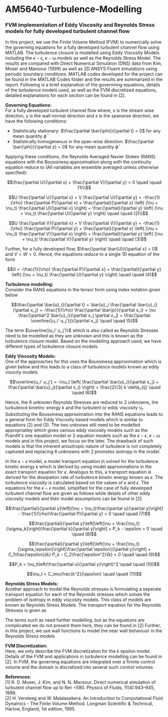 # AM5640-Turbulence-Modelling
### FVM implementation of Eddy Viscosity and Reynolds Stress models for fully developed turbulent channel flow

In this project, we use the Finite Volume Method (FVM) to numerically solve the governing equations for a fully developed turbulent channel flow using MATLAB. The turbulence closure is modelled using Eddy Viscosity Models including the $\kappa-\epsilon$, $\kappa-\omega$ models as well as the Reynolds Stress Model. The results are compared with Direct Numerical Simulaton (DNS) data from Kim, Moser and Mansour (1999) as well as 2D ANSYS Fluent simulations using periodic boundary conditions. MATLAB codes developed for the project can be found in the MATLAB Codes folder and the results are summarized in the report. Following is a brief explanation of the governinng equations, details of the turbulence models used, as well as the FVM discretized equations, detailed explanations for each section can be found in [2].  

**Governing Equations:**  
For a fully developed turbulent channel flow where, x is the stream wise direction, y is the wall normal direction and z is the spanwise direction, we have the following conditions:
* Statistically stationary: $\frac{\partial \bar{\phi}}{\partial t} = 0$ for any mean quantity $\bar{\phi}$
* Statistically homogeneous in the span-wise direction: $\frac{\partial \bar{\phi}}{\partial z} = 0$ for any mean quantity $\bar{\phi}$

Applying these conditions, the Reynolds Averaged Navier Stokes (RANS) equations with the Boussinesq approximation along with the continuity equation reduce to (All variables are ensemble averaged unless otherwise specified):  
```math
\frac{\partial U}{\partial x} + \frac{\partial V}{\partial y} = 0 \quad \quad (1)\\
```

```math
U \frac{\partial U}{\partial x} + V \frac{\partial U}{\partial y} = -\frac{1}{\rho} \frac{\partial P}{\partial x} 
+ \frac{\partial}{\partial x} \left( (\nu + \nu_t) \frac{\partial U}{\partial x} \right) 
+ \frac{\partial}{\partial y} \left( (\nu + \nu_t) \frac{\partial U}{\partial y} \right) \quad \quad (2)\\
```  

```math
U \frac{\partial V}{\partial x} + V \frac{\partial V}{\partial y} = -\frac{1}{\rho} \frac{\partial P}{\partial y} 
+ \frac{\partial}{\partial x} \left( (\nu + \nu_t) \frac{\partial V}{\partial x} \right) 
+ \frac{\partial}{\partial y} \left( (\nu + \nu_t) \frac{\partial V}{\partial y} \right) \quad \quad (3)
```
 
Further, for a fully developed flow, $\frac{\partial \bar{U}}{\partial x} = 0$  and $V = W = 0$.
Hence, the equations reduce to a single 1D equation of the form  
```math
0 = -\frac{1}{\rho} \frac{\partial P}{\partial x} + \frac{\partial}{\partial y} \left( (\nu + \nu_t) \frac{\partial U}{\partial y} \right) \quad \quad (4)
```

**Turbulence modelling:**  
Consider the RANS equations in the tensor form using index notation given below
```math
\frac{\partial \bar{u}_i}{\partial t} + \bar{u}_j \frac{\partial \bar{u}_i}{\partial x_j}  = -\frac{1}{\rho} \frac{\partial \bar{p}}{\partial x_i} + \nu \frac{\partial^2 \bar{u}_i}{\partial x_j \partial x_j} + \frac{\partial \overline{(u_i' u_j')}}{\partial x_j} \quad \quad (5)
```

The term $\overline{(u_i' u_j')}$  which is also called as Reynolds Stresses need to be modelled as they are unknown and this is known as the turbulence closure model. Based on the modelling approach used, we have different types of turbulence closure models.

**Eddy Viscosity Models:**   
One of the approaches for this uses the Boussinesq approximation which is given below and this leads to a class of turbulence models known as eddy visocity models
```math
\overline{u_i' u_j'} = -\nu_t \left( \frac{\partial \bar{u}_i}{\partial x_j} + \frac{\partial \bar{u}_j}{\partial x_i} \right) + \frac{2}{3} k \delta_{ij} \quad \quad (6)
```
Hence, the 6 unknown Reynolds Stresses are reduced to 2 unknowns, the turbulence kinetinc energy k and the turbulent or eddy viscosity $\nu_t$. Substituting the Boussinesq approximation into the RANS equations leads to a general form for Eddy Viscosity based models which is similar to equations (2) and (3). The two unknows still need to be modelled appropriatley which gives various eddy viscosity models such as the Prandtl's one equation model or 2 equation models such as the $\kappa-\epsilon$, $\kappa-\omega$ models and in this project, we focus on the later. The drawback of such models is that the inherent anisotropic nature of turbulece is not completely captured and replacing 6 unknowns with 2 promotes isotropy in the model. 

In the $\kappa-\epsilon$ model, a model transport equation in solved for the turbulence kinetic energy $\kappa$ which is derived by using model approximations in the exact transport equation for $\kappa$. Analogus to this, a transport equation is derived for the dissipation rate of turbulence kinetic energy known as $\epsilon$. The turbulence viscosity is calculated based on the values of $\kappa$ and $\epsilon$. The equations for the $\kappa-\epsilon$ model, simplified for the case of fully developed turbulent channel flow are given as follows while details of other eddy viscosity models and their model assumptions can be found in [2].
```math
\frac{\partial}{\partial y}\left[(\nu + \nu_t)\frac{\partial u}{\partial y}\right] - \frac{1}{\rho}\frac{\partial P}{\partial y} = 0 \quad \quad (7)
```

```math
\frac{\partial}{\partial y}\left[\left(\nu + \frac{\nu_t}{\sigma_k}\right)\frac{\partial k}{\partial y}\right] + P_k  - \epsilon = 0 \quad \quad (8)
```

```math
\frac{\partial}{\partial y}\left[\left(\nu + \frac{\nu_t}{\sigma_\epsilon}\right)\frac{\partial \epsilon}{\partial y}\right] + C_1\frac{\epsilon}{k} P_k - C_2\frac{\epsilon^2}{k} = 0 \quad \quad (9)
```

```math
P_k = \nu_t\left(\frac{\partial u}{\partial y}\right)^2 \quad \quad (10)
```

```math
\nu_t = C_\mu\frac{k^2}{\epsilon} \quad \quad (11)
```

**Reynolds Stress Models:**    
Another approach to model the Reynolds stresses is formulating a seperate transport equation for each of the Reynolds stresses which solves the problem of isotropy in eddy viscosity models. This class of models are known as Reynolds Stress Models. The transport equation for the Reynolds Stresses is given as

 
The terms such as need further modelling, but as the equations are complicated we do not present them here, they can be found in [2]
Further, in this project, we use wall functions to model the near wall behaviuor in the Reynolds Stress models




**FVM Discretization:**  
Here, we only describe the FVM discretization for the k epsilon model. Details of the FVM and applications in turbulence modelling can be found in [2]. In FVM, the governing equations are integrated over a fininte control volume and the domain is discretized into several such control volumes


**References:**  
[1] R. D. Moser, J. Kim, and N. N. Mansour. Direct numerical simulation of turbulent channel flow up to Reτ =590. Physics of Fluids, 11(4):943–945, 1999.  
[2] H. Versteeg and W. Malalasekera. An Introduction to Computational Fluid Dynamics - The Finite Volume Method. Longman Scientific & Technical, Harlow, England, 1st edition, 1995.

